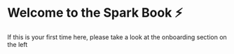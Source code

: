 # Welcome to the Spark Book ⚡

If this is your first time here, please take a look at the onboarding section on the left
